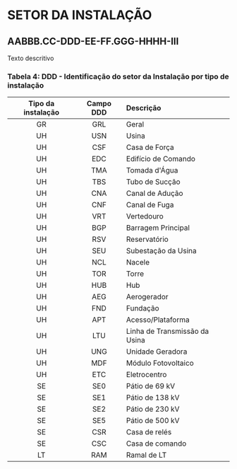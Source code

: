 # SETOR DA INSTALAÇÃO

## AABBB.CC-**DDD**-EE-FF.GGG-HHHH-III

Texto descritivo

### **Tabela 4**: DDD - Identificação do setor da Instalação por tipo de instalação

| Tipo da instalação | Campo DDD | Descrição                     |
| :----------------: | :-------: | :---------------------------- |
|         GR         |    GRL    | Geral                         |
|         UH         |    USN    | Usina                         |
|         UH         |    CSF    | Casa de Força                 |
|         UH         |    EDC    | Edifício de Comando           |
|         UH         |    TMA    | Tomada d'Água                 |
|         UH         |    TBS    | Tubo de Sucção                |
|         UH         |    CNA    | Canal de Adução               |
|         UH         |    CNF    | Canal de Fuga                 |
|         UH         |    VRT    | Vertedouro                    |
|         UH         |    BGP    | Barragem Principal            |
|         UH         |    RSV    | Reservatório                  |
|         UH         |    SEU    | Subestação da Usina           |
|         UH         |    NCL    | Nacele                        |
|         UH         |    TOR    | Torre                         |
|         UH         |    HUB    | Hub                           |
|         UH         |    AEG    | Aerogerador                   |
|         UH         |    FND    | Fundação                      |
|         UH         |    APT    | Acesso/Plataforma             |
|         UH         |    LTU    | Linha de Transmissão da Usina |
|         UH         |    UNG    | Unidade Geradora              |
|         UH         |    MDF    | Módulo Fotovoltaico           |
|         UH         |    ETC    | Eletrocentro                  |
|         SE         |    SE0    | Pátio de 69 kV                |
|         SE         |    SE1    | Pátio de 138 kV               |
|         SE         |    SE2    | Pátio de 230 kV               |
|         SE         |    SE5    | Pátio de 500 kV               |
|         SE         |    CSR    | Casa de relés                 |
|         SE         |    CSC    | Casa de comando               |
|         LT         |    RAM    | Ramal de LT                   |